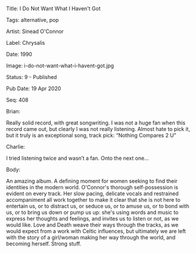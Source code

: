 Title:  I Do Not Want What I Haven't Got

Tags:   alternative, pop

Artist: Sinead O'Connor

Label:  Chrysalis

Date:   1990

Image:  i-do-not-want-what-i-havent-got.jpg

Status: 9 - Published

Pub Date: 19 Apr 2020

Seq:    408

Brian: 

Really solid record, with great songwriting. I was not a huge fan when this record came out, but clearly I was not really listening. Almost hate to pick it, but it truly is an exceptional song, track pick: “Nothing Compares 2 U”


Charlie: 

I tried listening twice and wasn’t a fan. Onto the next one...


Body: 

An amazing album. A defining moment for women seeking to find their identities in the modern world. O'Connor's thorough self-possession is evident on every track. Her slow pacing, delicate vocals and restrained accompaniment all work together to make it clear that she is not here to entertain us, or to distract us, or seduce us, or to amuse us, or to bond with us, or to bring us down or pump us up: she's using words and music to express her thoughts and feelings, and invites us to listen or not, as we would like. Love and Death weave their ways through the tracks, as we would expect from a work with Celtic influences, but ultimately we are left with the story of a girl/woman making her way through the world, and becoming herself. Strong stuff. 

